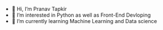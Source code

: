 - 👋 Hi, I’m Pranav Tapkir
- 👀 I’m interested in Python as well as Front-End Devloping
- 🌱 I’m currently learning Machine Learning and Data science
<!---
pn6703/pn6703 is a ✨ special ✨ repository because its `README.md` (this file) appears on your GitHub profile.
You can click the Preview link to take a look at your changes.
--->
